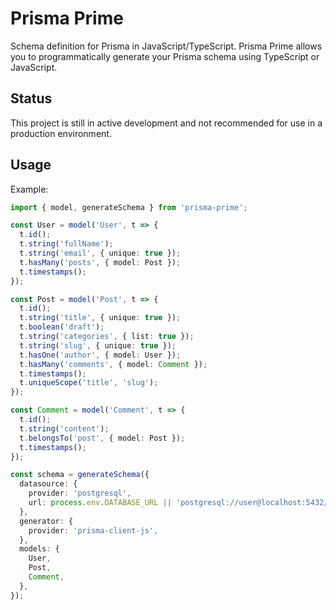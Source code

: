 # Prisma Prime

Schema definition for Prisma in JavaScript/TypeScript. Prisma Prime allows you to programmatically generate your Prisma schema using TypeScript or JavaScript.

## Status

This project is still in active development and not recommended for use in a production environment.

## Usage

Example:

```ts
import { model, generateSchema } from 'prisma-prime';

const User = model('User', t => {
  t.id();
  t.string('fullName');
  t.string('email', { unique: true });
  t.hasMany('posts', { model: Post });
  t.timestamps();
});

const Post = model('Post', t => {
  t.id();
  t.string('title', { unique: true });
  t.boolean('draft');
  t.string('categories', { list: true });
  t.string('slug', { unique: true });
  t.hasOne('author', { model: User });
  t.hasMany('comments', { model: Comment });
  t.timestamps();
  t.uniqueScope('title', 'slug');
});

const Comment = model('Comment', t => {
  t.id();
  t.string('content');
  t.belongsTo('post', { model: Post });
  t.timestamps();
});

const schema = generateSchema({
  datasource: {
    provider: 'postgresql',
    url: process.env.DATABASE_URL || 'postgresql://user@localhost:5432/prisma-prime',
  },
  generator: {
    provider: 'prisma-client-js',
  },
  models: {
    User,
    Post,
    Comment,
  },
});
```

